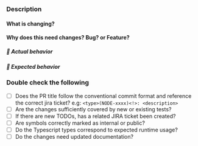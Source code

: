 ### Description

#### What is changing?

#### Why does this need changes? Bug? or Feature?

##### 🙁 Actual behavior

<!-- What happened, and why it was wrong -->

##### 🙂 Expected behavior

<!-- What you expected to happen instead, and why -->

<!--
Contributors!
First of all, thank you so much!!
If you haven't already, it would greatly help the team review this work in a timely manner if you create a JIRA ticket to track this PR.
You can do that here: https://jira.mongodb.org/projects/NODE
-->

<!--
Maintainers! Please reference the Reviewer Guidelines items to check before submitting a PR
https://github.com/mongodb/node-mongodb-native/blob/4.1/CONTRIBUTING.md#reviewer-guidelines
-->

### Double check the following

- [ ] Does the PR title follow the conventional commit format and reference the correct jira ticket? e.g: `<type>(NODE-xxxx)<!>: <description>`
- [ ] Are the changes sufficiently covered by new or existing tests?
- [ ] If there are new TODOs, has a related JIRA ticket been created?
- [ ] Are symbols correctly marked as internal or public?
- [ ] Do the Typescript types correspond to expected runtime usage?
- [ ] Do the changes need updated documentation?
